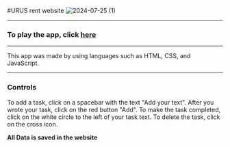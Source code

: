  #URUS rent website
![2024-07-25 (1)](https://github.com/user-attachments/assets/fded3cc9-bc60-4de3-8a81-2a2a7e1a2209)

---

### To play the app, click [here](https://tsimurkurchyshyn.github.io/To-Do-List-App/)

---

This app was made by using languages such as HTML, CSS, and JavaScript.

---

### Controls
To add a task, click on a spacebar with the text "Add your text". After you wrote your task, click on the red button "Add".
To make the task completed, click on the white circle to the left of your task text. To delete the task, click on the cross icon.

**All Data is saved in the website**
